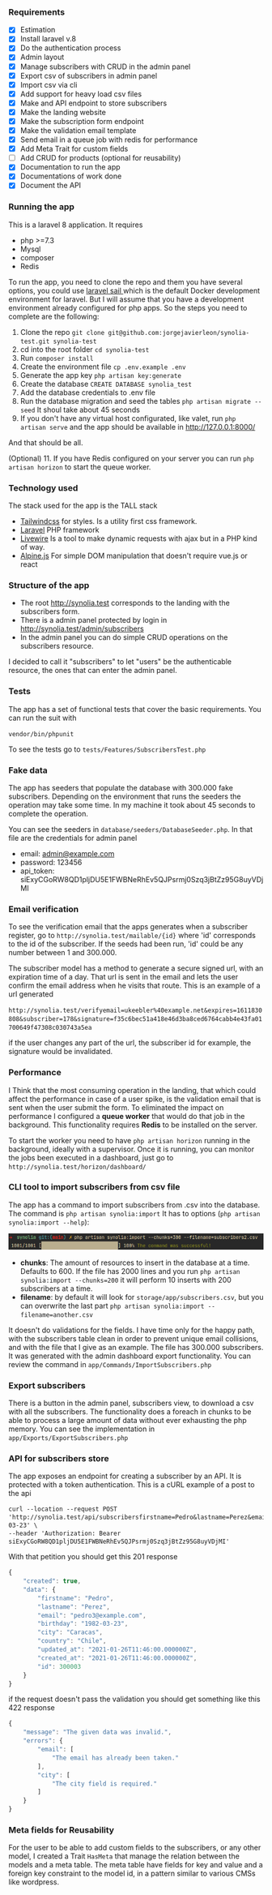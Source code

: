 ### Requirements
- [x] Estimation 
- [x] Install laravel v.8
- [x] Do the authentication process
- [x] Admin layout
- [x] Manage subscribers with CRUD in the admin panel
- [x] Export csv of subscribers in admin panel
- [x] Import csv via cli
- [x] Add support for heavy load csv files 
- [x] Make and API endpoint to store subscribers
- [x] Make the landing website 
- [x] Make the subscription form endpoint
- [x] Make the validation email template
- [x] Send email in a queue job with redis for performance
- [x] Add Meta Trait for custom fields 
- [ ] Add CRUD for products (optional for reusability)
- [x] Documentation to run the app
- [x] Documentations of work done
- [x] Document the API

### Running the app
This is a laravel 8 application. It requires 
- php >=7.3
- Mysql
- composer
- Redis

To run the app, you need to clone the repo and them you have several options, you could use [ laravel sail ](https://laravel.com/docs/8.x/installation#your-first-laravel-projec) 
which is the default Docker development environment for laravel. 
But I will assume that you have a development environment already configured for php apps. 
So the steps you need to complete are the following: 

1. Clone the repo `git clone git@github.com:jorgejavierleon/synolia-test.git synolia-test`
2. cd into the root folder `cd synolia-test`
4. Run `composer install`
5. Create the environment file `cp .env.example .env`
6. Generate the app key `php artisan key:generate`
7. Create the database `CREATE DATABASE synolia_test`
8. Add the database credentials to .env file 
9. Run the database migration and seed the tables `php artisan migrate --seed` It shoul take about 45 seconds
10. If you don't have any virtual host configurated, like valet, run `php artisan serve` and the app should be available in http://127.0.0.1:8000/

And that should be all.

(Optional)
11. If you have Redis configured on your server you can run `php artisan horizon` to start the queue worker.

### Technology used
The stack used for the app is the TALL stack
- [Tailwindcss](https://tailwindcss.com/) for styles. Is a utility first css framework.
- [Laravel](https://laravel.com/) PHP framework
- [Livewire](https://laravel-livewire.com/) Is a tool to make dynamic requests with ajax but in a PHP kind of way.
- [Alpine.js](https://github.com/alpinejs/alpine) For simple DOM manipulation that doesn't require vue.js or react


### Structure of the app
- The root http://synolia.test corresponds to the landing with the subscribers form.
- There is a admin panel protected by login in http://synolia.test/admin/subscribers
- In the admin panel you can do simple CRUD operations on the subscribers resource.

I decided to call it "subscribers" to let "users" be the authenticable resource, the ones that can enter the admin panel.

### Tests
The app has a set of functional tests that cover the basic requirements. You can run the suit with 

`vendor/bin/phpunit`

To see the tests go to `tests/Features/SubscribersTest.php`

### Fake data
The app has seeders that populate the database with 300.000 fake subscribers.
Depending on the environment that runs the seeders the operation may take some time. 
In my machine it took about 45 seconds to complete the operation.

You can see the seeders in `database/seeders/DatabaseSeeder.php`. In that file are the credentials for admin panel

- email: admin@example.com
- password: 123456
- api_token: siExyCGoRW8QD1pljDU5E1FWBNeRhEv5QJPsrmj0Szq3jBtZz95G8uyVDjMI

### Email verification
To see the verification email that the apps generates when a subscriber register, go to `http://synolia.test/mailable/{id}` 
where 'id' corresponds to the id of the subscriber. If the seeds had been run, 'id' could be any number between 1 and 300.000.

The subscriber model has a method to generate a secure signed url, with an expiration time of a day.
That url is sent in the email and lets the user confirm the email address when he visits that route. This is an example of a url generated

`http://synolia.test/verifyemail=ukeebler%40example.net&expires=1611830808&subscriber=178&signature=f35c6bec51a418e46d3ba8ced6764cabb4e43fa01700649f47308c030743a5ea`

if the user changes any part of the url, the subscriber id for example, the signature would be invalidated.

### Performance
I Think that the most consuming operation in the landing, that which could affect the performance in case of a user spike, 
is the validation email that is sent when the user submit the form. To eliminated the impact on performance 
I configured a **queue worker** that would do that job in the background. This functionality requires **Redis** to be installed on the server.

To start the worker you need to have `php artisan horizon` running in the background, ideally with a supervisor.
Once it is running, you can monitor the jobs been executed in a dashboard, just go to `http://synolia.test/horizon/dashboard/` 

### CLI tool to import subscribers from csv file
The app has a command to import subscribers from .csv into the database. The command is `php artisan synolia:import` 
It has to options (`php artisan synolia:import --help`):

![cli tool](/public/images/synolia_cli.png "cli tool")

- **chunks**: The amount of resources to insert in the database at a time. Defaults to 600.
 If the file has 2000 lines and you run `php artisan synolia:import --chunks=200` it will perform 10 inserts with 200 subscribers at a time.
- **filename**: by default it will look for `storage/app/subscribers.csv`, but you can overwrite the last part `php artisan synolia:import --filename=another.csv`

It doesn't do validations for the fields. I have time only for the happy path, with the subscribers table clean in order to prevent unique email collisions, and with the file that I give as an example.
The file has 300.000 subscribers. It was generated with the admin dashboard export functionality.
You can review the command in `app/Commands/ImportSubscribers.php`

### Export subscribers
There is a button in the admin panel, subscribers view, to download a csv with all the subscribers.
The functionality does a foreach in chunks to be able to process a large amount of data without ever exhausting the php memory.
You can see the implementation in `app/Exports/ExportSubscribers.php`

### API for subscribers store
The app exposes an endpoint for creating a subscriber by an API. It is protected with a token authentication. 
This is a cURL example of a post to the api
```
curl --location --request POST 'http://synolia.test/api/subscribersfirstname=Pedro&lastname=Perez&email=pedro3@example.com&city=Caracas&country=Chile&birthday=1982-03-23' \
--header 'Authorization: Bearer siExyCGoRW8QD1pljDU5E1FWBNeRhEv5QJPsrmj0Szq3jBtZz95G8uyVDjMI'
```
With that petition you should get this 201 response
```javascript
{
    "created": true,
    "data": {
        "firstname": "Pedro",
        "lastname": "Perez",
        "email": "pedro3@example.com",
        "birthday": "1982-03-23",
        "city": "Caracas",
        "country": "Chile",
        "updated_at": "2021-01-26T11:46:00.000000Z",
        "created_at": "2021-01-26T11:46:00.000000Z",
        "id": 300003
    }
}
```

if the request doesn't pass the validation you should get something like this 422 response
```javascript
{
    "message": "The given data was invalid.",
    "errors": {
        "email": [
            "The email has already been taken."
        ],
        "city": [
            "The city field is required."
        ]
    }
}
```

### Meta fields for Reusability
For the user to be able to add custom fields to the subscribers, or any other model, I created a Trait `HasMeta` 
that manage the relation between the models and a meta table. The meta table have fields for key and value 
and a foreign key constraint to the model id, in a pattern similar to various CMSs like wordpress. 

